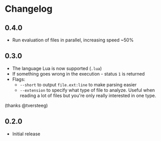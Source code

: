 # Changelog

## 0.4.0
* Run evaluation of files in parallel, increasing speed ~50%

## 0.3.0

* The language Lua is now supported (`.lua`)
* If something goes wrong in the execution - status `1` is returned
* Flags:
  * `--short` to output `file.ext:line` to make parsing easier
  * `--extension` to specify what type of file to analyze. Useful when reading a lot of files but you're only really interested in one type.

(thanks @tversteeg)

## 0.2.0

* Initial release

